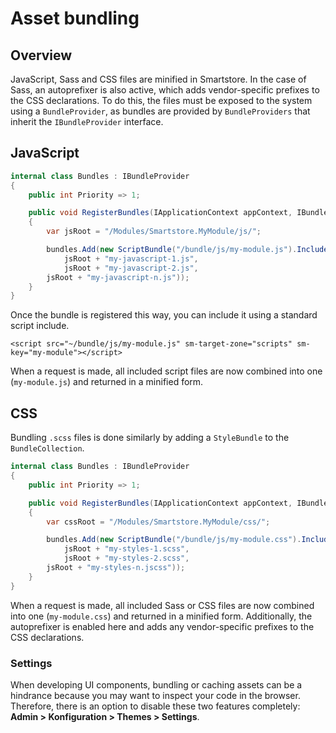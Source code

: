 # Asset bundling

## Overview

JavaScript, Sass and CSS files are minified in Smartstore. In the case of Sass, an autoprefixer is also active, which adds vendor-specific prefixes to the CSS declarations. To do this, the files must be exposed to the system using a `BundleProvider`, as bundles are provided by `BundleProviders` that inherit the `IBundleProvider` interface.

## JavaScript

```csharp
internal class Bundles : IBundleProvider
{
    public int Priority => 1;

    public void RegisterBundles(IApplicationContext appContext, IBundleCollection bundles)
    {
        var jsRoot = "/Modules/Smartstore.MyModule/js/";

        bundles.Add(new ScriptBundle("/bundle/js/my-module.js").Include(
            jsRoot + "my-javascript-1.js",
            jsRoot + "my-javascript-2.js",
	    jsRoot + "my-javascript-n.js"));
    }
}
```

Once the bundle is registered this way, you can include it using a standard script include.

```cshtml
<script src="~/bundle/js/my-module.js" sm-target-zone="scripts" sm-key="my-module"></script>
```

When a request is made, all included script files are now combined into one (`my-module.js`) and returned in a minified form.

## CSS

Bundling `.scss` files is done similarly by adding a `StyleBundle` to the `BundleCollection`.

```csharp
internal class Bundles : IBundleProvider
{
    public int Priority => 1;

    public void RegisterBundles(IApplicationContext appContext, IBundleCollection bundles)
    {
        var cssRoot = "/Modules/Smartstore.MyModule/css/";

        bundles.Add(new ScriptBundle("/bundle/js/my-module.css").Include(
            jsRoot + "my-styles-1.scss",
            jsRoot + "my-styles-2.scss",
	    jsRoot + "my-styles-n.jscss"));
    }
}
```

When a request is made, all included Sass or CSS files are now combined into one (`my-module.css`) and returned in a minified form. Additionally, the autoprefixer is enabled here and adds any vendor-specific prefixes to the CSS declarations.

### Settings

When developing UI components, bundling or caching assets can be a hindrance because you may want to inspect your code in the browser. Therefore, there is an option to disable these two features completely: **Admin > Konfiguration > Themes > Settings**.
